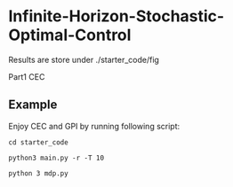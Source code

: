 # Infinite-Horizon-Stochastic-Optimal-Control

Results are store under ./starter_code/fig

Part1 CEC

## Example
Enjoy CEC and GPI by running following script:
```
cd starter_code

python3 main.py -r -T 10

python 3 mdp.py

```


